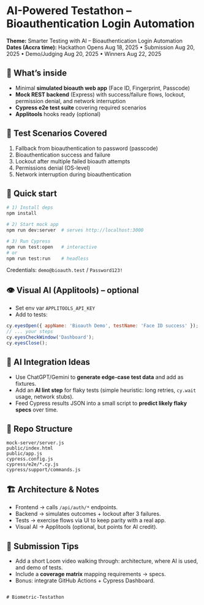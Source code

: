 # AI-Powered Testathon – Bioauthentication Login Automation

**Theme:** Smarter Testing with AI – Bioauthentication Login Automation  
**Dates (Accra time):** Hackathon Opens Aug 18, 2025 • Submission Aug 20, 2025 • Demo/Judging Aug 20, 2025 • Winners Aug 22, 2025

## 🎯 What’s inside
- Minimal **simulated bioauth web app** (Face ID, Fingerprint, Passcode)
- **Mock REST backend** (Express) with success/failure flows, lockout, permission denial, and network interruption
- **Cypress e2e test suite** covering required scenarios
- **Applitools** hooks ready (optional)

## 🧪 Test Scenarios Covered
1. Fallback from bioauthentication to password (passcode)
2. Bioauthentication success and failure
3. Lockout after multiple failed bioauth attempts
4. Permissions denial (OS-level)
5. Network interruption during bioauthentication

## 🚀 Quick start
```bash
# 1) Install deps
npm install

# 2) Start mock app
npm run dev:server  # serves http://localhost:3000

# 3) Run Cypress
npm run test:open   # interactive
# or
npm run test:run    # headless
```

Credentials: `demo@bioauth.test` / `Password123!`

## 👁️ Visual AI (Applitools) – optional
- Set env var `APPLITOOLS_API_KEY`
- Add to tests:
```js
cy.eyesOpen({ appName: 'Bioauth Demo', testName: 'Face ID success' });
// ... your steps
cy.eyesCheckWindow('Dashboard');
cy.eyesClose();
```

## 🤖 AI Integration Ideas
- Use ChatGPT/Gemini to **generate edge-case test data** and add as fixtures.
- Add an **AI lint step** for flaky tests (simple heuristic: long retries, `cy.wait` usage, network stubs).
- Feed Cypress results JSON into a small script to **predict likely flaky specs** over time.

## 📁 Repo Structure
```
mock-server/server.js
public/index.html
public/app.js
cypress.config.js
cypress/e2e/*.cy.js
cypress/support/commands.js
```

## 🏗️ Architecture & Notes
- Frontend → calls `/api/auth/*` endpoints.
- Backend → simulates outcomes + lockout after 3 failures.
- Tests → exercise flows via UI to keep parity with a real app.
- Visual AI → Applitools (optional, but points for AI credit).

## 📝 Submission Tips
- Add a short Loom video walking through: architecture, where AI is used, and demo of tests.
- Include a **coverage matrix** mapping requirements → specs.
- Bonus: integrate GitHub Actions + Cypress Dashboard.
```

# Biometric-Testathon
